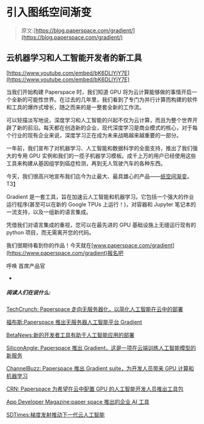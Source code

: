 # 引入图纸空间渐变

> 原文:[https://blog.paperspace.com/gradient/](https://blog.paperspace.com/gradient/)

## 云机器学习和人工智能开发者的新工具

[https://www.youtube.com/embed/bK6DLlYjY7E](https://www.youtube.com/embed/bK6DLlYjY7E)

当我们开始构建 Paperspace 时，我们知道 GPU 将为云计算能够做的事情开启一个全新的可能性世界。在过去的几年里，我们看到了专门为并行计算而构建的软件和工具的爆炸式增长，随之而来的是一整套全新的工作流。

可以轻描淡写地说，深度学习和人工智能的兴起不仅为云计算，而且为整个世界开辟了新的前沿。每天都在创造新的企业，现代深度学习是商业模式的核心，对于每个行业的现有企业来说，深度学习正在成为未来战略越来越重要的一部分。

一年前，我们宣布了对机器学习、人工智能和数据科学的全面支持，推出了我们强大的专用 GPU 实例和我们的一揽子机器学习模板。成千上万的用户已经使用这些工具来构建从基因组学到癌症检测，再到无人驾驶汽车的各种东西。

今天，我们很高兴地宣布我们迄今为止最大、最具雄心的产品——[纸空间渐变](https://www.paperspace.com/gradient)。
T3】

Gradient 是一套工具，旨在加速云人工智能和机器学习。它包括一个强大的作业运行程序(甚至可以在新的 Google TPUs 上运行！)，对容器和 Jupyter 笔记本的一流支持，以及一组新的语言集成。

凭借我们对语言集成的重视，您可以在最先进的 GPU 基础设施上无缝运行现有的 python 项目，而无需离开您的代码。

我们很期待看到你的作品！今天就在[www.paperspace.com/gradient](https://www.paperspace.com/gradient)报名吧

呼唤
首席产品官

-

##### 阅读人们在说什么:

[TechCrunch: Paperspace 走向无服务器化，以简化人工智能在云中的部署](https://techcrunch.com/2018/03/21/paperspace-goes-serverless-to-simplify-ai-deployment-in-the-cloud/)

[福布斯:Paperspace 推出无服务器人工智能平台 Gradient](https://www.forbes.com/sites/janakirammsv/2018/03/21/paperspace-launches-gradient-a-serverless-artificial-intelligence-platform/#34664bb72ad8)

[BetaNews:新的开发者工具有助于人工智能应用的部署](https://betanews.com/2018/03/21/ai-developer-tool/)

[SiliconAngle: Paperspace 推出 Gradient，这是一项在云端训练人工智能模型的新服务](https://siliconangle.com/blog/2018/03/21/paperspace/)

[ChannelBuzz: Paperspace 推出 Gradient suite，为开发人员带来 GPU 计算和机器学习](http://www.channelbuzz.ca/2018/03/paperspace-launches-gradient-suite-to-bring-gpu-compute-and-machine-learning-to-developers-25076/?utm_source=website&utm_campaign=wordtwit&utm_medium=web)

[CRN: Paperspace 为希望在云中配置 GPU 的人工智能开发人员推出工具包](https://www.crn.com/news/cloud/300101006/paperspace-introduces-toolkit-for-ai-developers-looking-to-provision-gpus-in-the-cloud.htm)

[App Developer Magazine:paper space 推出的企业 AI 工具](https://appdevelopermagazine.com/5926/2018/3/22/enterprise-ai-tools-launched-by-paperspace/)

[SDTimes:梯度发射推动下一代云人工智能](https://sdtimes.com/ai/gradient-launches-fuel-next-generation-cloud-ai/)